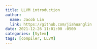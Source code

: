 ```yaml
---
title: LLVM introduction
author:
  name: Jacob Lin
  link: https://github.com/jiahuanglin
date: 2021-12-26 11:01:00 -0500
categories: [Sytem]
tags: [compiler, LLVM]
---
```


